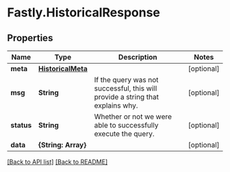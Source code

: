 # Fastly.HistoricalResponse

## Properties

Name | Type | Description | Notes
------------ | ------------- | ------------- | -------------
**meta** | [**HistoricalMeta**](HistoricalMeta.md) |  | [optional] 
**msg** | **String** | If the query was not successful, this will provide a string that explains why. | [optional] 
**status** | **String** | Whether or not we were able to successfully execute the query. | [optional] 
**data** | **{String: Array}** |  | [optional] 



[[Back to API list]](../../README.md#endpoints) [[Back to README]](../../README.md)
